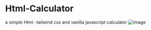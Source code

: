 # Html-Calculator
a simple Html -tailwind css and vanilla javascript  calculator
![image](https://github.com/user-attachments/assets/742739df-f9de-4064-beeb-1c38352449ed)

